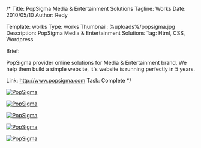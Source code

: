 /*
Title: PopSigma Media & Entertainment Solutions
Tagline: Works
Date: 2010/05/10
Author: Redy

Template: works
Type: works
Thumbnail: %uploads%/popsigma.jpg
Description: PopSigma Media & Entertainment Solutions
Tag: Html, CSS, Wordpress

Brief: <p>PopSigma provider online solutions for Media & Entertainment brand. We help them build a simple website, it's website is running perfectly in 5 years. </p>
Link: http://www.popsigma.com
Task: Complete
*/
<p>
	<a href="%uploads%/popsigma.jpg" title="screenshot" class="lightbox-gallery" data-lightbox="lightbox-gallery"><img src="%uploads%/popsigma.jpg" alt="PopSigma" title="PopSigma"></a>
</p>
<p>
	<a href="%uploads%/works/popsigma/popsigma_1.jpg" title="screenshot" class="lightbox-gallery" data-lightbox="lightbox-gallery"><img src="%uploads%/works/popsigma/popsigma_1_s.jpg" alt="PopSigma" title="PopSigma"></a>
</p>
<p>
	<a href="%uploads%/works/popsigma/popsigma_2.jpg" title="screenshot" class="lightbox-gallery" data-lightbox="lightbox-gallery"><img src="%uploads%/works/popsigma/popsigma_2_s.jpg" alt="PopSigma" title="PopSigma"></a>
</p>
<p>
	<a href="%uploads%/works/popsigma/popsigma_3.jpg" title="screenshot" class="lightbox-gallery" data-lightbox="lightbox-gallery"><img src="%uploads%/works/popsigma/popsigma_3_s.jpg" alt="PopSigma" title="PopSigma"></a>
</p>
<p>
	<a href="%uploads%/works/popsigma/popsigma_4.jpg" title="screenshot" class="lightbox-gallery" data-lightbox="lightbox-gallery"><img src="%uploads%/works/popsigma/popsigma_4_s.jpg" alt="PopSigma" title="PopSigma"></a>
</p>
